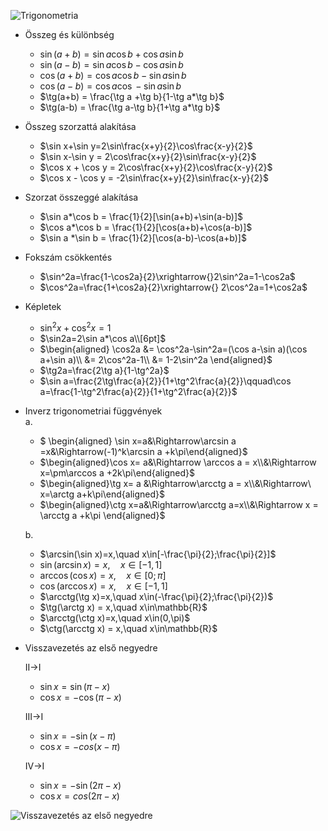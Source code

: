 ![Trigonometria](Trigonometria.png)

- Összeg és különbség

  - $\sin(a+b) = \sin a\cos b + \cos a\sin b$
  - $\sin(a-b) = \sin a\cos b-\cos a\sin b$
  - $\cos(a+b)=\cos a\cos b-\sin a\sin b$
  - $\cos(a-b)=\cos a\cos -\sin a\sin b$
  - $\tg(a+b) = \frac{\tg a +\tg b}{1-\tg a*\tg b}$
  - $\tg(a-b) = \frac{\tg a-\tg b}{1+\tg a*\tg b}$

- Összeg szorzattá alakítása

  - $\sin x+\sin y=2\sin\frac{x+y}{2}\cos\frac{x-y}{2}$
  - $\sin x-\sin y = 2\cos\frac{x+y}{2}\sin\frac{x-y}{2}$
  - $\cos x + \cos y = 2\cos\frac{x+y}{2}\cos\frac{x-y}{2}$
  - $\cos x - \cos y = -2\sin\frac{x+y}{2}\sin\frac{x-y}{2}$

- Szorzat összeggé alakítása

  - $\sin a*\cos b = \frac{1}{2}[\sin(a+b)+\sin(a-b)]$
  - $\cos a*\cos b = \frac{1}{2}[\cos(a+b)+\cos(a-b)]$
  - $\sin a *\sin b = \frac{1}{2}[\cos(a-b)-\cos(a+b)]$

- Fokszám csökkentés

  - $\sin^2a=\frac{1-\cos2a}{2}\xrightarrow{}2\sin^2a=1-\cos2a$
  - $\cos^2a=\frac{1+\cos2a}{2}\xrightarrow{} 2\cos^2a=1+\cos2a$

- Képletek

  - $\sin^2x+\cos^2x=1$
  - $\sin2a=2\sin a*\cos a\\[6pt]$
  - $\begin{aligned}
      \cos2a &= \cos^2a-\sin^2a=(\cos a-\sin a)(\cos a+\sin a)\\
      &= 2\cos^2a-1\\
      &= 1-2\sin^2a
      \end{aligned}$
  - $\tg2a=\frac{2\tg a}{1-\tg^2a}$
  - $\sin a=\frac{2\tg\frac{a}{2}}{1+\tg^2\frac{a}{2}}\qquad\cos a=\frac{1-\tg^2\frac{a}{2}}{1+\tg^2\frac{a}{2}}$

- Inverz trigonometriai függvények  
   a.

  - $ \begin{aligned} \sin x=a&\Rightarrow\arcsin a =x&\Rightarrow(-1)^k\arcsin a +k\pi\end{aligned}$
  - $\begin{aligned}\cos x= a&\Rightarrow \arccos a = x\\&\Rightarrow x=\pm\arccos a +2k\pi\end{aligned}$
  - $\begin{aligned}\tg x= a &\Rightarrow\arcctg a = x\\&\Rightarrow\ x=\arctg a+k\pi\end{aligned}$
  - $\begin{aligned}\ctg x=a&\Rightarrow\arcctg a=x\\&\Rightarrow x = \arcctg a +k\pi \end{aligned}$

  b.

  - $\arcsin(\sin x)=x,\quad x\in[-\frac{\pi}{2};\frac{\pi}{2}]$
  - $\sin(\arcsin x)=x,\quad x\in[-1,1]$
  - $\arccos(\cos x)=x,\quad x\in[0;\pi]$
  - $\cos(\arccos x)=x,\quad x\in[-1,1]$
  - $\arcctg(\tg x)=x,\quad x\in(-\frac{\pi}{2};\frac{\pi}{2})$
  - $\tg(\arctg x) = x,\quad x\in\mathbb{R}$
  - $\arcctg(\ctg x)=x,\quad x\in(0,\pi)$
  - $\ctg(\arcctg x) = x,\quad x\in\mathbb{R}$

- Visszavezetés az első negyedre

  II$\rightarrow$I

  - $\sin x=\sin(\pi-x)$
  - $\cos x =-\cos(\pi-x)$

  III$\rightarrow$I

  - $\sin x =-\sin(x-\pi)$
  - $\cos x = -cos(x-\pi)$

  IV$\rightarrow$I

  - $\sin x = -\sin(2\pi-x)$
  - $\cos x = cos(2\pi-x)$

![Visszavezetés az első negyedre](Visszavez_Elso.png)
